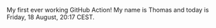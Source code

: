 My first ever working GitHub Action!
My name is Thomas and today is Friday, 18 August, 20:17 CEST. 
